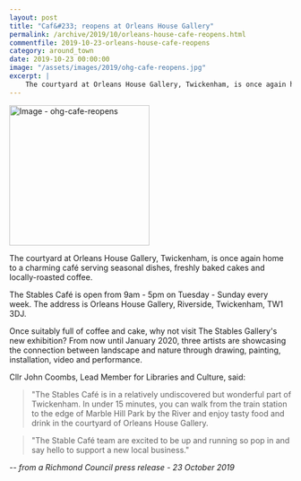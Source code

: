 ```yaml
---
layout: post
title: "Caf&#233; reopens at Orleans House Gallery"
permalink: /archive/2019/10/orleans-house-cafe-reopens.html
commentfile: 2019-10-23-orleans-house-cafe-reopens
category: around_town
date: 2019-10-23 00:00:00
image: "/assets/images/2019/ohg-cafe-reopens.jpg"
excerpt: |
    The courtyard at Orleans House Gallery, Twickenham, is once again home to a charming caf&#233; serving seasonal dishes, freshly baked cakes and locally-roasted coffee.
---
```

<a href="/assets/images/2019/ohg-cafe-reopens.jpg" title="Click for a larger image"><img src="/assets/images/2019/ohg-cafe-reopens-thumb.jpg"
width="250" alt="Image - ohg-cafe-reopens"  class="photo right"/></a>


The courtyard at Orleans House Gallery, Twickenham, is once again home to a charming caf&#233; serving seasonal dishes, freshly baked cakes and locally-roasted coffee.

The Stables Caf&#233; is open from 9am - 5pm on Tuesday - Sunday every week. The address is Orleans House Gallery, Riverside, Twickenham, TW1 3DJ.

Once suitably full of coffee and cake, why not visit The Stables Gallery's new exhibition? From now until January 2020, three artists are showcasing the connection between landscape and nature through drawing, painting, installation, video and performance.

Cllr John Coombs, Lead Member for Libraries and Culture, said:

> "The Stables Caf&#233; is in a relatively undiscovered but wonderful part of Twickenham. In under 15 minutes, you can walk from the train station to the edge of Marble Hill Park by the River and enjoy tasty food and drink in the courtyard of Orleans House Gallery.

> "The Stable Caf&#233; team are excited to be up and running so pop in and say hello to support a new local business."

<cite>-- from a Richmond Council press release - 23 October 2019</cite>
